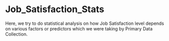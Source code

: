 # Job_Satisfaction_Stats
Here, we try to do statistical analysis on how Job Satisfaction level depends on various factors or predictors which we were taking by Primary Data Collection.
